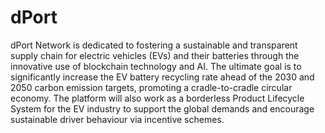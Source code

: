 # dPort
dPort Network is dedicated to fostering a sustainable and transparent supply chain for electric vehicles (EVs) and their batteries through the innovative use of blockchain technology and AI. The ultimate goal is to significantly increase the EV battery recycling rate ahead of the 2030 and 2050 carbon emission targets, promoting a cradle-to-cradle circular economy. The platform will also work as a borderless Product Lifecycle System for the EV industry to support the global demands and encourage sustainable driver behaviour via incentive schemes.
